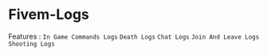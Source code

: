 # Fivem-Logs

Features : 
`In Game Commands Logs`
`Death Logs`
`Chat Logs`
`Join And Leave Logs`
`Shooting Logs`
